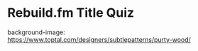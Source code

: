 # Rebuild.fm Title Quiz

background-image: https://www.toptal.com/designers/subtlepatterns/purty-wood/
